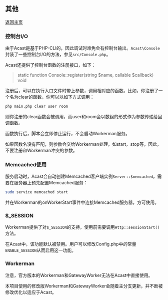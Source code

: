 ## 其他

[返回主页](../Readme.md)

### 控制台I/O

由于Acast是基于PHP-CLI的，因此调试时难免会有控制台输出。`Acast\Console`封装了一些控制台I/O的方法，参见`src/Console.php`。

Acast还提供了控制台函数的注册接口，如下：

> static function Console::register(string \$name, callable \$callback) void

注册后，可以在执行入口文件时带上参数，调用相对应的函数。比如，你注册了一个名为clear的函数，你可以以如下方式调用：

```bash
php main.php clear user room
```

则你注册的clear函数会被调用，而user和room会以数组的形式作为参数传递给回调函数。

函数执行后，脚本会立即停止运行，不会启动Workerman服务。

如果函数名没有匹配，则参数会交给Workerman处理。如start，stop等。因此，不要注册和Workerman冲突的参数。

### Memcached使用

服务启动时，Acast会自动创建Memcached客户端实例`Server::$memcached`，需要在服务器上预先配置Memcached服务：

```bash
sudo service memcached start
```

并在Workerman的onWorkerStart事件中连接Memcached服务器，方可使用。

### $_SESSION

Workerman提供了对`$_SESSION`的支持，使用前需要调用`Http::sessionStart()`方法。

在Acast中，该功能默认被禁用。用户可以修改Config.php中的常量`ENABLE_SESSION`从而启用这一功能。

### Workerman

注意，官方版本的Workerman和GatewayWorker无法在Acast中直接使用。

本项目使用的修改版Workerman和GatewayWorker会随着主分支更新，并不断被修改优化以适应于Acast。